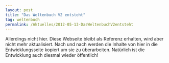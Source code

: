 ```yaml
---
layout: post
title: "Das Weltenbuch V2 entsteht"
tag: weltenbuch
permalink: /Aktuelles/2012-05-13-DasWeltenbuchV2entsteht
---
```



Allerdings nicht hier. Diese Webseite bleibt als Referenz erhalten, wird aber nicht mehr aktualisiert. Nach und nach werden die Inhalte von hier in die Entwicklungsseite kopiert um sie zu überarbeiten. Natürlich ist die Entwicklung auch diesmal wieder öffentlich!


